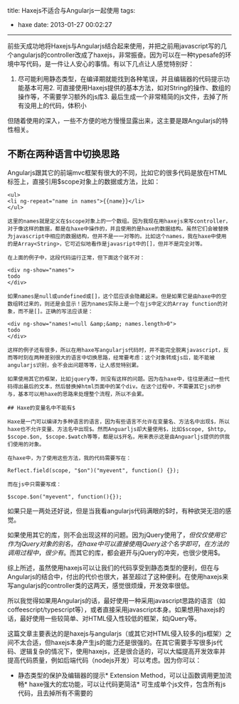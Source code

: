 title: Haxejs不适合与Angularjs一起使用
tags:
  - haxe
date: 2013-01-27 00:02:27
---

前些天成功地将Haxejs与Angularjs结合起来使用，并把之前用javascript写的几个angularjs的controller改成了haxejs，非常振奋。因为可以在一种typesafe的环境中写代码，是一件让人安心的事情。有以下几点让人感觉特别好：

1.  尽可能利用静态类型，在编译期就能找到各种笔误，并且编辑器的代码提示功能基本可用2.  可直接使用Haxejs提供的基本方法，如对String的操作、数组的操作等，不需要学习额外的js库3.  最后生成一个非常精简的js文件，去掉了所有没用上的代码，体积小

但随着使用的深入，一些不方便的地方慢慢显露出来，这主要是跟Angularjs的特性相关。

## 不断在两种语言中切换思路

Angularjs跟其它的前端mvc框架有很大的不同，比如它的很多代码是放在HTML标签上，直接引用$scope对象上的数据或方法，比如：

    <ul>
    <li ng-repeat="name in names">{{name}}</li>
    </ul>

    这里的names就是定义在$scope对象上的一个数组。因为我现在用haxejs来写controller，对于像这样的数据，都是在haxe中操作的，并且使用的是haxe的数据结构。虽然它们会被替换为javascript中相应的数据结构，但并不是一一对等的。比如这个names，我在haxe中使用的是Array<String>，它可近似地看作是javasript中的[]，但并不是完全对等。

    在上面的例子中，这段代码运行正常，但下面这个就不对：

    <div ng-show="names">
    todo
    </div>

    如果names是null或undefined或[]，这个层应该会隐藏起来。但是如果它是由haxe中的空数组转过来的，则还是会显示！因为names实际上是一个在js中定义的Array function的对象，而不是[]。正确的写法应该是：

    <div ng-show="names!=null &amp;&amp; names.length>0">
    todo
    </div>

    这样的例子还有很多，所以在用haxe写angularjs代码时，并不能完全脱离javascript，反而等时刻在两种差别很大的语言中切换思路，经常要考虑：这个对象转成js后，能不能被angularjs识别，会不会出问题等等，让人感觉特别累。

    如果使用其它的框架，比如jquery等，则没有这样的问题。因为在haxe中，往往是通过一些代码得出最后的文本，然后替换掉html页面中的某个div。在这个过程中，不需要其它js的参与，基本可以用haxe的思路来处理整个流程，所以不会累。

    ## Haxe的变量名中不能有$

    Haxe是一门可以编译为多种语言的语言，因为有些语言不允许在变量名、方法名中出现$，所以haxe也不允许变量、方法名中出现$。然而Anguarljs却大量使用$，比如$scope, $http, $scope.$on, $scope.$watch等等，都是以$开名，用来表示这是由Anguarljs提供的供我们使用的对象。

    在haxe中，为了使用这些方法，我的代码需要写在：

    Reflect.field(scope, "$on")("myevent", function() {});

    而在js中只需要写成：

    $scope.$on("myevent", function(){});

如果只是一两处还好说，但是当我看angularjs代码满眼的$时，有种欲哭无泪的感觉。

如果使用其它的库，则不会出现这样的问题。因为jQuery使用了$，但仅仅使用它作为jQuery对象的别名，在haxe中可以直接使用jQuery这个名字即可，在方法的调用过程中，很少有$。而其它的库，都会避开与jQuery的冲突，也很少使用$。

综上所述，虽然使用haxejs可以让我们的代码享受到静态类型的便利，但在与Angularjs的结合中，付出的代价也很大，甚至超过了这种便利。在使用haxejs来写angularjs的controller类的这两天，感觉很烦燥，开发效率很低。

所以我觉得如果用Angularjs的话，最好使用一种采用javascript思路的语言（如coffeescript/typescript等），或者直接采用javascript本身。如果想用haxejs的话，最好使用一些较简单、对HTML侵入性较低的框架，如jQuery等。

这篇文章主要表达的是haxejs与angularjs（或其它对HTML侵入较多的js框架）之间不太合适，但haxejs本身产生js的能力还是很强的。在其它需要手写很多js代码、逻辑复杂的情况下，使用haxejs，还是很合适的，可以大幅提高开发效率并提高代码质量，例如后端代码（nodejs开发）可以考虑。因为你可以：

*   静态类型的保护及编辑器的提示*   Extension Method，可以让函数调用更加流畅*   haxe强大的宏功能，可以让代码更简洁*   可生成单个js文件，包含所有js代码，且去掉所有不需要的